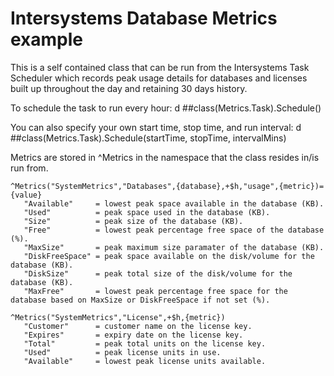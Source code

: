 # Intersystems Database Metrics example

This is a self contained class that can be run from the Intersystems Task Scheduler which records peak usage details for databases and licenses built up throughout the day and retaining 30 days history.

To schedule the task to run every hour:
d ##class(Metrics.Task).Schedule()

You can also specify your own start time, stop time, and run interval:
d ##class(Metrics.Task).Schedule(startTime, stopTime, intervalMins)

Metrics are stored in ^Metrics in the namespace that the class resides in/is run from.
```
^Metrics("SystemMetrics","Databases",{database},+$h,"usage",{metric})={value}  
   "Available"     = lowest peak space available in the database (KB).  
   "Used"          = peak space used in the database (KB).  
   "Size"          = peak size of the database (KB).  
   "Free"          = lowest peak percentage free space of the database (%).  
   "MaxSize"       = peak maximum size paramater of the database (KB).  
   "DiskFreeSpace" = peak space available on the disk/volume for the database (KB).  
   "DiskSize"      = peak total size of the disk/volume for the database (KB).  
   "MaxFree"       = lowest peak percentage free space for the database based on MaxSize or DiskFreeSpace if not set (%).  
      
^Metrics("SystemMetrics","License",+$h,{metric})  
   "Customer"      = customer name on the license key.  
   "Expires"       = expiry date on the license key.  
   "Total"         = peak total units on the license key.  
   "Used"          = peak license units in use.  
   "Available"     = lowest peak license units available.
   ```
